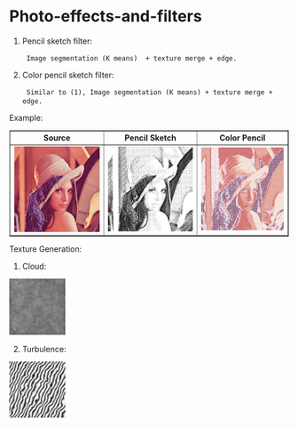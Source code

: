 # Photo-effects-and-filters

1) Pencil sketch filter: 

        Image segmentation (K means)  + texture merge + edge.
        
2) Color pencil sketch filter: 

        Similar to (1), Image segmentation (K means) + texture merge + edge.
        
Example:
  
  <html>
  <body>
  <table border="1">
            
  <tr>
  <th>Source</th>
  <th>Pencil Sketch</th>
  <th>Color Pencil</th>
  </tr>
      
  <tr>
  <td>
    <img src="https://github.com/HuinanJ/Photo-effects-and-filters/raw/master/images/Lenna.png">
  </td>
  <td>
    <img src="https://github.com/HuinanJ/Photo-effects-and-filters/raw/master/images/pencil.png"> 
  </td>
  <td>
    <img src="https://github.com/HuinanJ/Photo-effects-and-filters/raw/master/images/colorPencil.png"> 
  </td>
  </tr>

  </table>
  </body>
  </html>

Texture Generation:

  1) Cloud:
  
  <img src="https://github.com/HuinanJ/Photo-effects-and-filters/raw/master/images/cloud.png" width="20%" height="20%">
  
  2) Turbulence:
  
  <img src="https://github.com/HuinanJ/Photo-effects-and-filters/raw/master/images/turbulence.png" width="20%" height="20%">
